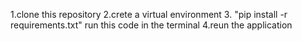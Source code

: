 1.clone this repository
2.crete a virtual environment
3. "pip install -r requirements.txt" run this code in the terminal
4.reun the application
